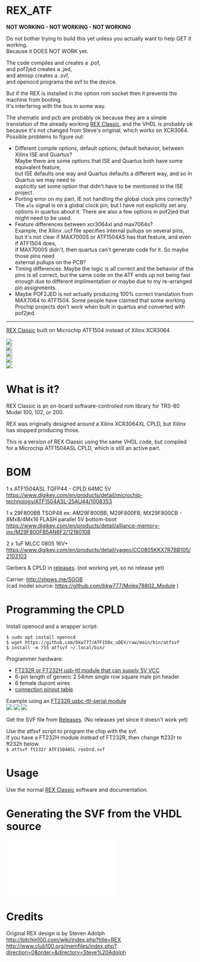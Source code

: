 # REX_ATF

**NOT WORKING  -  NOT WORKING  -  NOT WORKING**

Do not bother trying to build this yet unless you actually want to help GET it working.  
Because it DOES NOT WORK yet.

The code compiles and creates a .pof,  
and pof2jed creates a .jed,  
and atmisp creates a .svf,  
and openocd programs the svf to the device.

But if the REX is installed in the option rom socket then it prevents the machine from booting.  
It's interfering with the bus in some way.

The shematic and pcb are probably ok because they are a simple translation of the already working [REX Classic](https://github.com/bkw777/REX_Classic), and the VHDL is probably ok because it's not changed from Steve's original, which works on XCR3064.  
Possible problems to figure out:  
* Different compile options, default options, default behavior, between Xilinx ISE and Quartus?  
  Maybe there are some options that ISE and Quartus both have some equivalent feature,  
  but ISE defaults one way and Quartus defaults a different way, and so in Quartus we may need to  
  explicitly set some option that didn't have to be mentioned in the ISE project.  
* Porting error on my part, IE not handling the global clock pins correctly?  The `ale` signal is on a global clock pin, but I have not explicitly set any options in quartus about it. There are also a few options in pof2jed that might need to be used.
* Feature differences between xcr3064xl and max7064s?  
  Example, the Xilinx .ucf file specifies internal pullups on several pins,  
  but it's not clear if MAX7000S or ATF1504AS has that feature, and even if ATF1504 does,  
  if MAX7000S didn't, then quartus can't generate code for it. So maybe those pins need  
  external pullups on the PCB?  
* Timing differences. Maybe the logic is all correct and the behavior of the pins is all correct, but the same code on the ATF ends up not being fast enough due to different implimentation or maybe due to my re-arranged pin assignments.  
* Maybe POF2JED is not actually producing 100% correct translation from MAX7064 to ATF1504. Some people have claimed that some working Prochip projects don't work when built in quartus and converted with pof2jed.  

----

[REX Classic](http://tandy.wiki/REX) built on Microchip ATF1504 instead of Xilinx XCR3064

![](PCB/out/REX_ATF.1.jpg)  
![](PCB/out/REX_ATF.2.jpg)  
![](PCB/out/REX_ATF.top.jpg)  
![](PCB/out/REX_ATF.bottom.jpg)  
![](PCB/out/REX_ATF.svg)  

# What is it?

REX Classic is an on-board software-controlled rom library for TRS-80 Model 100, 102, or 200.

REX was originally designed around a Xilinx XCR3064XL CPLD, but Xilinx has stopped producing those.

This is a version of REX Classic using the same VHDL code, but compiled for a Microchip ATF1504ASL CPLD, which is still an active part.

# BOM

1 x ATF1504ASL TQFP44 - CPLD 64MC 5V  
https://www.digikey.com/en/products/detail/microchip-technology/ATF1504ASL-25AU44/1008353

1 x 29F800BB TSOP48 ex: AM29F800BB, M29F800FB, MX29F800CB - 8Mx8/4Mx16 FLASH parallel 5V bottom-boot  
https://www.digikey.com/en/products/detail/alliance-memory-inc/M29F800FB5AN6F2/12180108

2 x 1uF MLCC 0805 16V+  
https://www.digikey.com/en/products/detail/yageo/CC0805KKX7R7BB105/2103103

Gerbers & CPLD  in [releases](../../releases/latest). (not working yet, so no release yet)

Carrier: http://shpws.me/SGGB  
(cad model source: https://github.com/bkw777/Molex78802_Module )

# Programming the CPLD
Install openocd and a wrapper script:  
```
$ sudo apt install openocd
$ wget https://github.com/bkw777/ATF150x_uDEV/raw/main/bin/atfsvf
$ install -m 755 atfsvf ~/.local/bin/
```

Programmer hardware:  
 * [FT232R or FT232H usb-ttl module that can supply 5V VCC](https://github.com/bkw777/ATF150x_uDEV/blob/main/programming.md#hardware)
 * 6-pin length of generic 2.54mm single row square male pin header
 * 6 female dupont wires
 * [connection pinout table](https://github.com/bkw777/ATF150x_uDEV/blob/main/programming.md#hardware)

Example using an [FT232R usbc-ttl-serial module](https://amazon.com/dp/B0CQVB6JFV)  
![](HDL/prg1.jpg)
![](HDL/prg2.jpg)
![](HDL/prg3.jpg)

Get the SVF file from [Releases](../../releases/latest). (No releases yet since it doesn't work yet)

Use the atfsvf script to program the chip with the svf.  
If you have a FT232H module instead of FT232R, then change ft232r to ft232h below.  
`$ atfsvf ft232r ATF1504ASL rexbrd.svf`


# Usage
Use the normal [REX Classic](http://bitchin100.com/wiki/index.php?title=REXclassic) software and documentation.


# Generating the SVF from the VHDL source
![HDL/Compile_HDL.md](HDL/Compile_HDL.md)


# Credits
Original REX design is by Steven Adolph  
http://bitchin100.com/wiki/index.php?title=REX  
http://www.club100.org/memfiles/index.php?direction=0&order=&directory=Steve%20Adolph
